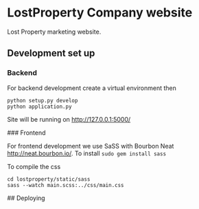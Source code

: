 # LostProperty Company website

Lost Property marketing website.

## Development set up

### Backend

For backend development create a virtual environment then
```
python setup.py develop
python application.py
```
Site will be running on http://127.0.0.1:5000/

### Frontend

For frontend development we use SaSS with Bourbon Neat http://neat.bourbon.io/. To install
`sudo gem install sass`

To compile the css
```
cd lostproperty/static/sass
sass --watch main.scss:../css/main.css
```

## Deploying
